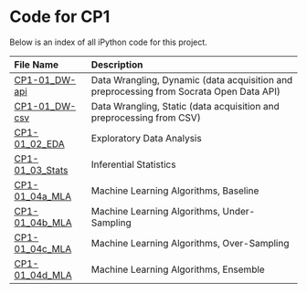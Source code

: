 # Code for CP1

Below is an index of all iPython code for this project.

| File Name | Description |
| :--- | :-- |
| [CP1-01_DW-api](CP1-01_DW-api.ipynb) | Data Wrangling, Dynamic (data acquisition and preprocessing from Socrata Open Data API)|
| [CP1-01_DW-csv](CP1-01_DW-csv.ipynb) | Data Wrangling, Static (data acquisition and preprocessing from CSV)|
| [CP1-01_02_EDA](CP1-01_02_EDA.ipynb) | Exploratory Data Analysis |
| [CP1-01_03_Stats](CP1-01_03_Stats.ipynb) | Inferential Statistics |
| [CP1-01_04a_MLA](CP1-01_04a_MLA.ipynb) | Machine Learning Algorithms, Baseline |
| [CP1-01_04b_MLA](CP1-01_04b_MLA.ipynb) | Machine Learning Algorithms, Under-Sampling |
| [CP1-01_04c_MLA](CP1-01_04c_MLA.ipynb) | Machine Learning Algorithms, Over-Sampling |
| [CP1-01_04d_MLA](CP1-01_04d_MLA.ipynb) | Machine Learning Algorithms, Ensemble |
